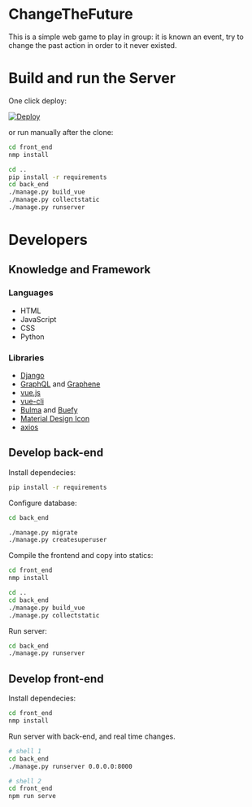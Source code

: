 # ChangeTheFuture
This is a simple web game to play in group: it is known an event, try to change the past action in order to it never existed.

# Build and run the Server
One click deploy:

[![Deploy](https://www.herokucdn.com/deploy/button.svg)](https://heroku.com/deploy?template=https://github.com/nicolalandro/ChangeTheFuture)

or run manually after the clone:
```bash
cd front_end
nmp install

cd ..
pip install -r requirements
cd back_end
./manage.py build_vue
./manage.py collectstatic
./manage.py runserver
```

# Developers

## Knowledge and Framework
### Languages
* HTML
* JavaScript
* CSS
* Python
### Libraries
* [Django](https://docs.djangoproject.com/en/2.2/intro/tutorial01/)
* [GraphQL](https://graphql.org/) and [Graphene](https://github.com/graphql-python/graphene-django)
* [vue.js](https://vuejs.org/)
* [vue-cli](https://cli.vuejs.org/guide/)
* [Bulma](https://bulma.io/) and [Buefy](https://buefy.org/)
* [Material Design Icon](https://cdn.materialdesignicons.com/3.5.95/)
* [axios](https://github.com/axios/axios)

## Develop back-end
Install dependecies:
```bash
pip install -r requirements
```
Configure database:
```bash
cd back_end

./manage.py migrate
./manage.py createsuperuser
```
Compile the frontend and copy into statics:
```bash
cd front_end
nmp install

cd ..
cd back_end
./manage.py build_vue
./manage.py collectstatic
```
Run server:
```bash
cd back_end
./manage.py runserver
```

## Develop front-end
Install dependecies:
```bash
cd front_end
nmp install
```

Run server with back-end, and real time changes.
```bash
# shell 1
cd back_end
./manage.py runserver 0.0.0.0:8000

# shell 2
cd front_end
npm run serve
```